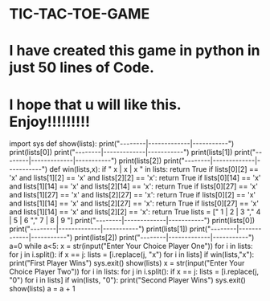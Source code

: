 # TIC-TAC-TOE-GAME
# I have created this game in python in just 50 lines of Code.
# I hope that u will like this. Enjoy!!!!!!!!!

import sys
def show(lists):
    print("--------|-------------|-----------")
    print(lists[0])
    print("--------|-------------|-----------")
    print(lists[1])
    print("--------|-------------|-----------")
    print(lists[2])
    print("--------|-------------|-----------")
def win(lists,x):
    if "  x     |     x       |    x       " in lists:
        return True
    if lists[0][2] == 'x'  and lists[1][2] == 'x' and lists[2][2] == 'x':
        return True
    if lists[0][14] == 'x' and lists[1][14] == 'x' and lists[2][14] == 'x':
        return True
    if lists[0][27] == 'x' and lists[1][27] == 'x' and lists[2][27] == 'x':
        return True
    if lists[0][2] == 'x' and lists[1][14] == 'x' and lists[2][27] == 'x':
        return True
    if lists[0][27] == 'x' and lists[1][14] == 'x' and lists[2][2] == 'x':
        return True
lists = ["  1     |     2       |    3       ","  4     |     5       |    6        ","  7     |     8       |    9        "]
print("--------|-------------|-----------")
print(lists[0])
print("--------|-------------|-----------")
print(lists[1])
print("--------|-------------|-----------")
print(lists[2])
print("--------|-------------|-----------")
a=0
while a<5:
    x = str(input("Enter Your Choice Player One"))
    for i in lists:
        for j in i.split():
            if x == j:
                lists = [i.replace(j, "x") for i in lists]
            if win(lists,"x"):
                print("First Player Wins")
                sys.exit()
            show(lists)
 x = str(input("Enter Your Choice Player Two"))
    for i in lists:
        for j in i.split():
            if x == j:
                lists = [i.replace(j, "0") for i in lists]
            if win(lists, "0"):
                print("Second Player Wins")
                sys.exit()
            show(lists)
    a = a + 1
